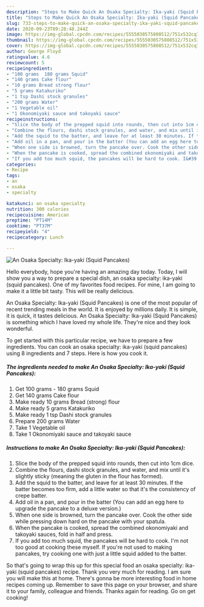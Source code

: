 ```yaml
---
description: "Steps to Make Quick An Osaka Specialty: Ika-yaki (Squid Pancakes)"
title: "Steps to Make Quick An Osaka Specialty: Ika-yaki (Squid Pancakes)"
slug: 733-steps-to-make-quick-an-osaka-specialty-ika-yaki-squid-pancakes
date: 2020-09-23T09:28:48.244Z
image: https://img-global.cpcdn.com/recipes/5555030575808512/751x532cq70/an-osaka-specialty-ika-yaki-squid-pancakes-recipe-main-photo.jpg
thumbnail: https://img-global.cpcdn.com/recipes/5555030575808512/751x532cq70/an-osaka-specialty-ika-yaki-squid-pancakes-recipe-main-photo.jpg
cover: https://img-global.cpcdn.com/recipes/5555030575808512/751x532cq70/an-osaka-specialty-ika-yaki-squid-pancakes-recipe-main-photo.jpg
author: George Floyd
ratingvalue: 4.6
reviewcount: 5
recipeingredient:
- "100 grams  180 grams Squid"
- "140 grams Cake flour"
- "10 grams Bread strong flour"
- "5 grams Katakuriko"
- "1 tsp Dashi stock granules"
- "200 grams Water"
- "1 Vegetable oil"
- "1 Okonomiyaki sauce and takoyaki sauce"
recipeinstructions:
- "Slice the body of the prepped squid into rounds, then cut into 1cm dice."
- "Combine the flours, dashi stock granules, and water, and mix until it&#39;s slightly sticky (meaning the gluten in the flour has formed)."
- "Add the squid to the batter, and leave for at least 30 minutes. If the batter becomes too firm, add a little water so that it&#39;s the consistency of crepe batter."
- "Add oil in a pan, and pour in the batter (You can add an egg here to upgrade the pancake to a deluxe version.)"
- "When one side is browned, turn the pancake over. Cook the other side while pressing down hard on the pancake with your spatula."
- "When the pancake is cooked, spread the combined okonomiyaki and takoyaki sauces, fold in half and press."
- "If you add too much squid, the pancakes will be hard to cook. I&#39;m not too good at cooking these myself. If you&#39;re not used to making  pancakes, try cooking one with just a little squid added to the batter."
categories:
- Recipe
tags:
- an
- osaka
- specialty

katakunci: an osaka specialty 
nutrition: 300 calories
recipecuisine: American
preptime: "PT14M"
cooktime: "PT37M"
recipeyield: "4"
recipecategory: Lunch

---
```



![An Osaka Specialty: Ika-yaki (Squid Pancakes)](https://img-global.cpcdn.com/recipes/5555030575808512/751x532cq70/an-osaka-specialty-ika-yaki-squid-pancakes-recipe-main-photo.jpg)

Hello everybody, hope you're having an amazing day today. Today, I will show you a way to prepare a special dish, an osaka specialty: ika-yaki (squid pancakes). One of my favorites food recipes. For mine, I am going to make it a little bit tasty. This will be really delicious.



An Osaka Specialty: Ika-yaki (Squid Pancakes) is one of the most popular of recent trending meals in the world. It is enjoyed by millions daily. It is simple, it is quick, it tastes delicious. An Osaka Specialty: Ika-yaki (Squid Pancakes) is something which I have loved my whole life. They're nice and they look wonderful.


To get started with this particular recipe, we have to prepare a few ingredients. You can cook an osaka specialty: ika-yaki (squid pancakes) using 8 ingredients and 7 steps. Here is how you cook it.

<!--inarticleads1-->

##### The ingredients needed to make An Osaka Specialty: Ika-yaki (Squid Pancakes):

1. Get 100 grams - 180 grams Squid
1. Get 140 grams Cake flour
1. Make ready 10 grams Bread (strong) flour
1. Make ready 5 grams Katakuriko
1. Make ready 1 tsp Dashi stock granules
1. Prepare 200 grams Water
1. Take 1 Vegetable oil
1. Take 1 Okonomiyaki sauce and takoyaki sauce




<!--inarticleads2-->

##### Instructions to make An Osaka Specialty: Ika-yaki (Squid Pancakes):

1. Slice the body of the prepped squid into rounds, then cut into 1cm dice.
1. Combine the flours, dashi stock granules, and water, and mix until it&#39;s slightly sticky (meaning the gluten in the flour has formed).
1. Add the squid to the batter, and leave for at least 30 minutes. If the batter becomes too firm, add a little water so that it&#39;s the consistency of crepe batter.
1. Add oil in a pan, and pour in the batter (You can add an egg here to upgrade the pancake to a deluxe version.)
1. When one side is browned, turn the pancake over. Cook the other side while pressing down hard on the pancake with your spatula.
1. When the pancake is cooked, spread the combined okonomiyaki and takoyaki sauces, fold in half and press.
1. If you add too much squid, the pancakes will be hard to cook. I&#39;m not too good at cooking these myself. If you&#39;re not used to making  pancakes, try cooking one with just a little squid added to the batter.




So that's going to wrap this up for this special food an osaka specialty: ika-yaki (squid pancakes) recipe. Thank you very much for reading. I am sure you will make this at home. There's gonna be more interesting food in home recipes coming up. Remember to save this page on your browser, and share it to your family, colleague and friends. Thanks again for reading. Go on get cooking!
